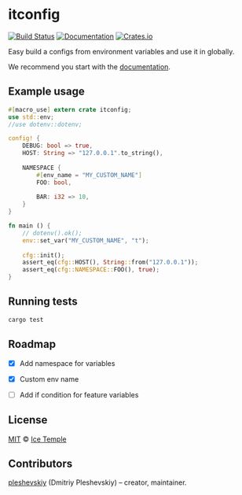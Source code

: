 # itconfig
[![Build Status](https://travis-ci.org/icetemple/itconfig-rs.svg?branch=master)](https://travis-ci.org/icetemple/itconfig-rs)
[![Documentation](https://docs.rs/itconfig/badge.svg)](https://docs.rs/itconfig)
[![Crates.io](https://img.shields.io/badge/crates.io-v0.4.0-orange.svg?longCache=true)](https://crates.io/crates/itconfig)

Easy build a configs from environment variables and use it in globally.

We recommend you start with the [documentation].


## Example usage

```rust
#[macro_use] extern crate itconfig;
use std::env;
//use dotenv::dotenv;

config! {
    DEBUG: bool => true,
    HOST: String => "127.0.0.1".to_string(),
    
    NAMESPACE {
        #[env_name = "MY_CUSTOM_NAME"]
        FOO: bool,
        
        BAR: i32 => 10,
    }
}

fn main () {
    // dotenv().ok();
    env::set_var("MY_CUSTOM_NAME", "t");
    
    cfg::init();
    assert_eq(cfg::HOST(), String::from("127.0.0.1"));
    assert_eq(cfg::NAMESPACE::FOO(), true);
}
```

## Running tests

```bash
cargo test
```


## Roadmap

* [x] Add namespace for variables
* [x] Custom env name
* [ ] Add if condition for feature variables


## License

[MIT] © [Ice Temple](https://github.com/icetemple)


## Contributors

[pleshevskiy](https://github.com/pleshevskiy) (Dmitriy Pleshevskiy) – creator, maintainer.


[documentation]: https://docs.rs/itconfig
[MIT]: https://github.com/icetemple/itconfig-rs/blob/master/LICENSE
